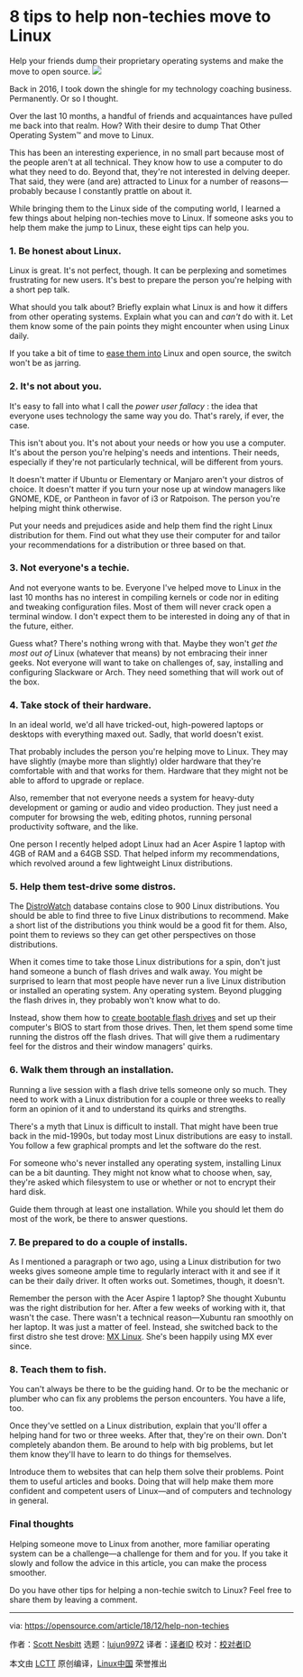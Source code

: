 [#]: collector: (lujun9972)
[#]: translator: ( )
[#]: reviewer: ( )
[#]: publisher: ( )
[#]: url: ( )
[#]: subject: (8 tips to help non-techies move to Linux)
[#]: via: (https://opensource.com/article/18/12/help-non-techies)
[#]: author: (Scott Nesbitt https://opensource.com/users/scottnesbitt)

8 tips to help non-techies move to Linux
======
Help your friends dump their proprietary operating systems and make the move to open source.
![](https://opensource.com/sites/default/files/styles/image-full-size/public/lead-images/people_team_community_group.png?itok=Nc_lTsUK)

Back in 2016, I took down the shingle for my technology coaching business. Permanently. Or so I thought.

Over the last 10 months, a handful of friends and acquaintances have pulled me back into that realm. How? With their desire to dump That Other Operating System™ and move to Linux.

This has been an interesting experience, in no small part because most of the people aren't at all technical. They know how to use a computer to do what they need to do. Beyond that, they're not interested in delving deeper. That said, they were (and are) attracted to Linux for a number of reasons—probably because I constantly prattle on about it.

While bringing them to the Linux side of the computing world, I learned a few things about helping non-techies move to Linux. If someone asks you to help them make the jump to Linux, these eight tips can help you.

### 1\. Be honest about Linux.

Linux is great. It's not perfect, though. It can be perplexing and sometimes frustrating for new users. It's best to prepare the person you're helping with a short pep talk.

What should you talk about? Briefly explain what Linux is and how it differs from other operating systems. Explain what you can and _can't_ do with it. Let them know some of the pain points they might encounter when using Linux daily.

If you take a bit of time to [ease them into][1] Linux and open source, the switch won't be as jarring.

### 2\. It's not about you.

It's easy to fall into what I call the _power user fallacy_ : the idea that everyone uses technology the same way you do. That's rarely, if ever, the case.

This isn't about you. It's not about your needs or how you use a computer. It's about the person you're helping's needs and intentions. Their needs, especially if they're not particularly technical, will be different from yours.

It doesn't matter if Ubuntu or Elementary or Manjaro aren't your distros of choice. It doesn't matter if you turn your nose up at window managers like GNOME, KDE, or Pantheon in favor of i3 or Ratpoison. The person you're helping might think otherwise.

Put your needs and prejudices aside and help them find the right Linux distribution for them. Find out what they use their computer for and tailor your recommendations for a distribution or three based on that.

### 3\. Not everyone's a techie.

And not everyone wants to be. Everyone I've helped move to Linux in the last 10 months has no interest in compiling kernels or code nor in editing and tweaking configuration files. Most of them will never crack open a terminal window. I don't expect them to be interested in doing any of that in the future, either.

Guess what? There's nothing wrong with that. Maybe they won't _get the most out of_ Linux (whatever that means) by not embracing their inner geeks. Not everyone will want to take on challenges of, say, installing and configuring Slackware or Arch. They need something that will work out of the box.

### 4\. Take stock of their hardware.

In an ideal world, we'd all have tricked-out, high-powered laptops or desktops with everything maxed out. Sadly, that world doesn't exist.

That probably includes the person you're helping move to Linux. They may have slightly (maybe more than slightly) older hardware that they're comfortable with and that works for them. Hardware that they might not be able to afford to upgrade or replace.

Also, remember that not everyone needs a system for heavy-duty development or gaming or audio and video production. They just need a computer for browsing the web, editing photos, running personal productivity software, and the like.

One person I recently helped adopt Linux had an Acer Aspire 1 laptop with 4GB of RAM and a 64GB SSD. That helped inform my recommendations, which revolved around a few lightweight Linux distributions.

### 5\. Help them test-drive some distros.

The [DistroWatch][2] database contains close to 900 Linux distributions. You should be able to find three to five Linux distributions to recommend. Make a short list of the distributions you think would be a good fit for them. Also, point them to reviews so they can get other perspectives on those distributions.

When it comes time to take those Linux distributions for a spin, don't just hand someone a bunch of flash drives and walk away. You might be surprised to learn that most people have never run a live Linux distribution or installed an operating system. Any operating system. Beyond plugging the flash drives in, they probably won't know what to do.

Instead, show them how to [create bootable flash drives][3] and set up their computer's BIOS to start from those drives. Then, let them spend some time running the distros off the flash drives. That will give them a rudimentary feel for the distros and their window managers' quirks.

### 6\. Walk them through an installation.

Running a live session with a flash drive tells someone only so much. They need to work with a Linux distribution for a couple or three weeks to really form an opinion of it and to understand its quirks and strengths.

There's a myth that Linux is difficult to install. That might have been true back in the mid-1990s, but today most Linux distributions are easy to install. You follow a few graphical prompts and let the software do the rest.

For someone who's never installed any operating system, installing Linux can be a bit daunting. They might not know what to choose when, say, they're asked which filesystem to use or whether or not to encrypt their hard disk.

Guide them through at least one installation. While you should let them do most of the work, be there to answer questions.

### 7\. Be prepared to do a couple of installs.

As I mentioned a paragraph or two ago, using a Linux distribution for two weeks gives someone ample time to regularly interact with it and see if it can be their daily driver. It often works out. Sometimes, though, it doesn't.

Remember the person with the Acer Aspire 1 laptop? She thought Xubuntu was the right distribution for her. After a few weeks of working with it, that wasn't the case. There wasn't a technical reason—Xubuntu ran smoothly on her laptop. It was just a matter of feel. Instead, she switched back to the first distro she test drove: [MX Linux][4]. She's been happily using MX ever since.

### 8\. Teach them to fish.

You can't always be there to be the guiding hand. Or to be the mechanic or plumber who can fix any problems the person encounters. You have a life, too.

Once they've settled on a Linux distribution, explain that you'll offer a helping hand for two or three weeks. After that, they're on their own. Don't completely abandon them. Be around to help with big problems, but let them know they'll have to learn to do things for themselves.

Introduce them to websites that can help them solve their problems. Point them to useful articles and books. Doing that will help make them more confident and competent users of Linux—and of computers and technology in general.

### Final thoughts

Helping someone move to Linux from another, more familiar operating system can be a challenge—a challenge for them and for you. If you take it slowly and follow the advice in this article, you can make the process smoother.

Do you have other tips for helping a non-techie switch to Linux? Feel free to share them by leaving a comment.

--------------------------------------------------------------------------------

via: https://opensource.com/article/18/12/help-non-techies

作者：[Scott Nesbitt][a]
选题：[lujun9972][b]
译者：[译者ID](https://github.com/译者ID)
校对：[校对者ID](https://github.com/校对者ID)

本文由 [LCTT](https://github.com/LCTT/TranslateProject) 原创编译，[Linux中国](https://linux.cn/) 荣誉推出

[a]: https://opensource.com/users/scottnesbitt
[b]: https://github.com/lujun9972
[1]: https://opensource.com/business/15/2/ato2014-lightning-talks-scott-nesbitt
[2]: https://distrowatch.com
[3]: https://opensource.com/article/18/7/getting-started-etcherio
[4]: https://opensource.com/article/18/2/mx-linux-17-distro-beginners
